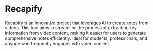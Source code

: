 # Recapify
Recapify is an innovative project that leverages AI to create notes from videos. This tool aims to streamline the process of extracting key information from video content, making it easier for users to generate comprehensive notes efficiently. Ideal for students, professionals, and anyone who frequently engages with video content.
